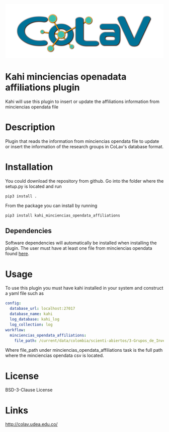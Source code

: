 <center><img src="https://raw.githubusercontent.com/colav/colav.github.io/master/img/Logo.png"/></center>

# Kahi minciencias openadata affiliations plugin 
Kahi will use this plugin to insert or update the affiliations information from minciencias opendata file

# Description
Plugin that reads the information from minciencias opendata file to update or insert the information of the research groups in CoLav's database format.

# Installation
You could download the repository from github. Go into the folder where the setup.py is located and run
```shell
pip3 install .
```
From the package you can install by running
```shell
pip3 install kahi_minciencias_opendata_affiliations
```

## Dependencies
Software dependencies will automatically be installed when installing the plugin.
The user must have at least one file from minciencias opendata found [here](https://www.datos.gov.co/Ciencia-Tecnolog-a-e-Innovaci-n/Grupos-de-Investigaci-n-Reconocidos/hrhc-c4wu "minciencias groups data").

# Usage
To use this plugin you must have kahi installed in your system and construct a yaml file such as
```yaml
config:
  database_url: localhost:27017
  database_name: kahi
  log_database: kahi_log
  log_collection: log
workflow:
  minciencias_opendata_affiliations:
    file_path: /current/data/colombia/scienti-abiertos/3-Grupos_de_Investigaci_n_Reconocidos.csv
```
Where file_path under minciencias_opendata_affiliations task is the full path where the minciencias opendata csv is located.


# License
BSD-3-Clause License 

# Links
http://colav.udea.edu.co/



